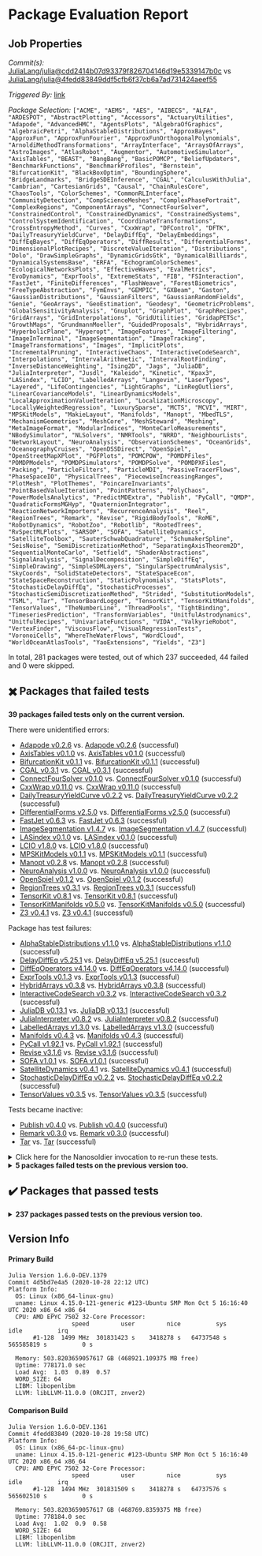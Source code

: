 # Package Evaluation Report

## Job Properties

*Commit(s):* [JuliaLang/julia@cdd2414b07d93379f826704146d19e5339147b0c](https://github.com/JuliaLang/julia/commit/cdd2414b07d93379f826704146d19e5339147b0c) vs [JuliaLang/julia@4fedd83849ddf5cfb6f37cb6a7ad731424aeef55](https://github.com/JuliaLang/julia/commit/4fedd83849ddf5cfb6f37cb6a7ad731424aeef55)

*Triggered By:* [link](https://github.com/JuliaLang/julia/pull/38136#issuecomment-718247860)

*Package Selection:* `["ACME", "AEMS", "AES", "AIBECS", "ALFA", "ARDESPOT", "AbstractPlotting", "Accessors", "ActuaryUtilities", "Adapode", "AdvancedHMC", "AgentsPlots", "AlgebraOfGraphics", "AlgebraicPetri", "AlphaStableDistributions", "ApproxBayes", "ApproxFun", "ApproxFunFourier", "ApproxFunOrthogonalPolynomials", "ArnoldiMethodTransformations", "ArrayInterface", "ArraysOfArrays", "AstroImages", "AtlasRobot", "Augmentor", "AutomotiveSimulator", "AxisTables", "BEAST", "BangBang", "BasicPOMCP", "BeliefUpdaters", "BenchmarkFunctions", "BenchmarkProfiles", "Bernstein", "BifurcationKit", "BlackBoxOptim", "BoundingSphere", "BridgeLandmarks", "BridgeSDEInference", "CGAL", "CalculusWithJulia", "Cambrian", "CartesianGrids", "Causal", "ChainRulesCore", "ChaosTools", "ColorSchemes", "CommonRLInterface", "CommunityDetection", "CompScienceMeshes", "ComplexPhasePortrait", "ComplexRegions", "ComponentArrays", "ConnectFourSolver", "ConstrainedControl", "ConstrainedDynamics", "ConstrainedSystems", "ControlSystemIdentification", "CoordinateTransformations", "CrossEntropyMethod", "Curves", "CxxWrap", "DFControl", "DFTK", "DailyTreasuryYieldCurve", "DelayDiffEq", "DelayEmbeddings", "DiffEqBayes", "DiffEqOperators", "DiffResults", "DifferentialForms", "DimensionalPlotRecipes", "DiscreteValueIteration", "Distributions", "Dolo", "DrawSimpleGraphs", "DynamicGridsGtk", "DynamicalBilliards", "DynamicalSystemsBase", "ERFA", "EchogramColorSchemes", "EcologicalNetworksPlots", "EffectiveWaves", "EvalMetrics", "EvoDynamics", "ExprTools", "ExtremeStats", "FIB", "FSInteraction", "FastJet", "FiniteDifferences", "FlashWeave", "ForestBiometrics", "FreeTypeAbstraction", "FymEnvs", "GEMPIC", "GXBeam", "Gaston", "GaussianDistributions", "GaussianFilters", "GaussianRandomFields", "Genie", "GeoArrays", "GeoEstimation", "Geodesy", "GeometricProblems", "GlobalSensitivityAnalysis", "Gnuplot", "GraphPlot", "GraphRecipes", "GridArrays", "GridInterpolations", "GridUtilities", "GridapPETSc", "GrowthMaps", "GrundmannMoeller", "GuidedProposals", "HybridArrays", "HyperbolicPlane", "Hyperopt", "ImageFeatures", "ImageFiltering", "ImageInTerminal", "ImageSegmentation", "ImageTracking", "ImageTransformations", "Images", "ImplicitPlots", "IncrementalPruning", "InteractiveChaos", "InteractiveCodeSearch", "Interpolations", "IntervalArithmetic", "IntervalRootFinding", "InverseDistanceWeighting", "Ising2D", "Jags", "JuliaDB", "JuliaInterpreter", "Jusdl", "Kaleido", "Kinetic", "Kpax3", "LASindex", "LCIO", "LabelledArrays", "Langevin", "LaserTypes", "Layered", "LifeContingencies", "LightGraphs", "LinRegOutliers", "LinearCovarianceModels", "LinearDynamicsModels", "LocalApproximationValueIteration", "LocalizationMicroscopy", "LocallyWeightedRegression", "LuxurySparse", "MCTS", "MCVI", "MIRT", "MPSKitModels", "MakieLayout", "Manifolds", "Manopt", "MbedTLS", "MechanismGeometries", "MeshCore", "MeshSteward", "Meshing", "MetaImageFormat", "ModularIndices", "MonteCarloMeasurements", "NBodySimulator", "NLSolvers", "NMRTools", "NRRD", "NeighbourLists", "NetworkLayout", "NeuroAnalysis", "ObservationSchemes", "OceanGrids", "OceanographyCruises", "OpenDSSDirect", "OpenSpiel", "OpenStreetMapXPlot", "PGFPlots", "POMCPOW", "POMDPFiles", "POMDPModels", "POMDPSimulators", "POMDPSolve", "POMDPXFiles", "Packing", "ParticleFilters", "ParticleMDI", "PassiveTracerFlows", "PhaseSpaceIO", "PhysicalTrees", "PiecewiseIncreasingRanges", "PlotMesh", "PlotThemes", "PoincareInvariants", "PointBasedValueIteration", "PointPatterns", "PolyChaos", "PowerModelsAnalytics", "PredictMDExtra", "Publish", "PyCall", "QMDP", "QuadraticFormsMGHyp", "QuaternionIntegrator", "ReactionNetworkImporters", "RecurrenceAnalysis", "Reel", "RegionTrees", "Remark", "Revise", "RigidBodyTools", "RoME", "RobotDynamics", "RobotZoo", "Robotlib", "RootedTrees", "RvSpectMLPlots", "SARSOP", "SOFA", "SatelliteDynamics", "SatelliteToolbox", "SauterSchwabQuadrature", "SchumakerSpline", "SeisNoise", "SemiDiscretizationMethod", "SeparatingAxisTheorem2D", "SequentialMonteCarlo", "Setfield", "ShaderAbstractions", "SignalAnalysis", "SignalDecomposition", "SimpleDiffEq", "SimpleDrawing", "SimpleSDMLayers", "SingularSpectrumAnalysis", "SkyCoords", "SolidStateDetectors", "StateSpaceEcon", "StateSpaceReconstruction", "StaticPolynomials", "StatsPlots", "StochasticDelayDiffEq", "StochasticProcesses", "StochasticSemiDiscretizationMethod", "Strided", "SubstitutionModels", "TSML", "Tar", "TensorBoardLogger", "TensorKit", "TensorKitManifolds", "TensorValues", "TheNumberLine", "ThreadPools", "TightBinding", "TimeseriesPrediction", "TransformVariables", "UnitfulAstrodynamics", "UnitfulRecipes", "UnivariateFunctions", "VIDA", "ValkyrieRobot", "VertexFinder", "ViscousFlow", "VisualRegressionTests", "VoronoiCells", "WhereTheWaterFlows", "WordCloud", "WorldOceanAtlasTools", "YaoExtensions", "Yields", "Z3"]`

In total, 281 packages were tested, out of which 237 succeeded, 44 failed and 0 were skipped.


## :heavy_multiplication_x: Packages that failed tests

**39 packages failed tests only on the current version.**

There were unidentified errors:

- [Adapode v0.2.6](logs/Adapode/1.6.0-DEV-4d5bd7e4a5.log) vs. [Adapode v0.2.6](logs/Adapode/1.6.0-DEV-4fedd83849.log) (successful)
- [AxisTables v0.1.0](logs/AxisTables/1.6.0-DEV-4d5bd7e4a5.log) vs. [AxisTables v0.1.0](logs/AxisTables/1.6.0-DEV-4fedd83849.log) (successful)
- [BifurcationKit v0.1.1](logs/BifurcationKit/1.6.0-DEV-4d5bd7e4a5.log) vs. [BifurcationKit v0.1.1](logs/BifurcationKit/1.6.0-DEV-4fedd83849.log) (successful)
- [CGAL v0.3.1](logs/CGAL/1.6.0-DEV-4d5bd7e4a5.log) vs. [CGAL v0.3.1](logs/CGAL/1.6.0-DEV-4fedd83849.log) (successful)
- [ConnectFourSolver v0.1.0](logs/ConnectFourSolver/1.6.0-DEV-4d5bd7e4a5.log) vs. [ConnectFourSolver v0.1.0](logs/ConnectFourSolver/1.6.0-DEV-4fedd83849.log) (successful)
- [CxxWrap v0.11.0](logs/CxxWrap/1.6.0-DEV-4d5bd7e4a5.log) vs. [CxxWrap v0.11.0](logs/CxxWrap/1.6.0-DEV-4fedd83849.log) (successful)
- [DailyTreasuryYieldCurve v0.2.2](logs/DailyTreasuryYieldCurve/1.6.0-DEV-4d5bd7e4a5.log) vs. [DailyTreasuryYieldCurve v0.2.2](logs/DailyTreasuryYieldCurve/1.6.0-DEV-4fedd83849.log) (successful)
- [DifferentialForms v2.5.0](logs/DifferentialForms/1.6.0-DEV-4d5bd7e4a5.log) vs. [DifferentialForms v2.5.0](logs/DifferentialForms/1.6.0-DEV-4fedd83849.log) (successful)
- [FastJet v0.6.3](logs/FastJet/1.6.0-DEV-4d5bd7e4a5.log) vs. [FastJet v0.6.3](logs/FastJet/1.6.0-DEV-4fedd83849.log) (successful)
- [ImageSegmentation v1.4.7](logs/ImageSegmentation/1.6.0-DEV-4d5bd7e4a5.log) vs. [ImageSegmentation v1.4.7](logs/ImageSegmentation/1.6.0-DEV-4fedd83849.log) (successful)
- [LASindex v0.1.0](logs/LASindex/1.6.0-DEV-4d5bd7e4a5.log) vs. [LASindex v0.1.0](logs/LASindex/1.6.0-DEV-4fedd83849.log) (successful)
- [LCIO v1.8.0](logs/LCIO/1.6.0-DEV-4d5bd7e4a5.log) vs. [LCIO v1.8.0](logs/LCIO/1.6.0-DEV-4fedd83849.log) (successful)
- [MPSKitModels v0.1.1](logs/MPSKitModels/1.6.0-DEV-4d5bd7e4a5.log) vs. [MPSKitModels v0.1.1](logs/MPSKitModels/1.6.0-DEV-4fedd83849.log) (successful)
- [Manopt v0.2.8](logs/Manopt/1.6.0-DEV-4d5bd7e4a5.log) vs. [Manopt v0.2.8](logs/Manopt/1.6.0-DEV-4fedd83849.log) (successful)
- [NeuroAnalysis v1.0.0](logs/NeuroAnalysis/1.6.0-DEV-4d5bd7e4a5.log) vs. [NeuroAnalysis v1.0.0](logs/NeuroAnalysis/1.6.0-DEV-4fedd83849.log) (successful)
- [OpenSpiel v0.1.2](logs/OpenSpiel/1.6.0-DEV-4d5bd7e4a5.log) vs. [OpenSpiel v0.1.2](logs/OpenSpiel/1.6.0-DEV-4fedd83849.log) (successful)
- [RegionTrees v0.3.1](logs/RegionTrees/1.6.0-DEV-4d5bd7e4a5.log) vs. [RegionTrees v0.3.1](logs/RegionTrees/1.6.0-DEV-4fedd83849.log) (successful)
- [TensorKit v0.8.1](logs/TensorKit/1.6.0-DEV-4d5bd7e4a5.log) vs. [TensorKit v0.8.1](logs/TensorKit/1.6.0-DEV-4fedd83849.log) (successful)
- [TensorKitManifolds v0.5.0](logs/TensorKitManifolds/1.6.0-DEV-4d5bd7e4a5.log) vs. [TensorKitManifolds v0.5.0](logs/TensorKitManifolds/1.6.0-DEV-4fedd83849.log) (successful)
- [Z3 v0.4.1](logs/Z3/1.6.0-DEV-4d5bd7e4a5.log) vs. [Z3 v0.4.1](logs/Z3/1.6.0-DEV-4fedd83849.log) (successful)

Package has test failures:

- [AlphaStableDistributions v1.1.0](logs/AlphaStableDistributions/1.6.0-DEV-4d5bd7e4a5.log) vs. [AlphaStableDistributions v1.1.0](logs/AlphaStableDistributions/1.6.0-DEV-4fedd83849.log) (successful)
- [DelayDiffEq v5.25.1](logs/DelayDiffEq/1.6.0-DEV-4d5bd7e4a5.log) vs. [DelayDiffEq v5.25.1](logs/DelayDiffEq/1.6.0-DEV-4fedd83849.log) (successful)
- [DiffEqOperators v4.14.0](logs/DiffEqOperators/1.6.0-DEV-4d5bd7e4a5.log) vs. [DiffEqOperators v4.14.0](logs/DiffEqOperators/1.6.0-DEV-4fedd83849.log) (successful)
- [ExprTools v0.1.3](logs/ExprTools/1.6.0-DEV-4d5bd7e4a5.log) vs. [ExprTools v0.1.3](logs/ExprTools/1.6.0-DEV-4fedd83849.log) (successful)
- [HybridArrays v0.3.8](logs/HybridArrays/1.6.0-DEV-4d5bd7e4a5.log) vs. [HybridArrays v0.3.8](logs/HybridArrays/1.6.0-DEV-4fedd83849.log) (successful)
- [InteractiveCodeSearch v0.3.2](logs/InteractiveCodeSearch/1.6.0-DEV-4d5bd7e4a5.log) vs. [InteractiveCodeSearch v0.3.2](logs/InteractiveCodeSearch/1.6.0-DEV-4fedd83849.log) (successful)
- [JuliaDB v0.13.1](logs/JuliaDB/1.6.0-DEV-4d5bd7e4a5.log) vs. [JuliaDB v0.13.1](logs/JuliaDB/1.6.0-DEV-4fedd83849.log) (successful)
- [JuliaInterpreter v0.8.2](logs/JuliaInterpreter/1.6.0-DEV-4d5bd7e4a5.log) vs. [JuliaInterpreter v0.8.2](logs/JuliaInterpreter/1.6.0-DEV-4fedd83849.log) (successful)
- [LabelledArrays v1.3.0](logs/LabelledArrays/1.6.0-DEV-4d5bd7e4a5.log) vs. [LabelledArrays v1.3.0](logs/LabelledArrays/1.6.0-DEV-4fedd83849.log) (successful)
- [Manifolds v0.4.3](logs/Manifolds/1.6.0-DEV-4d5bd7e4a5.log) vs. [Manifolds v0.4.3](logs/Manifolds/1.6.0-DEV-4fedd83849.log) (successful)
- [PyCall v1.92.1](logs/PyCall/1.6.0-DEV-4d5bd7e4a5.log) vs. [PyCall v1.92.1](logs/PyCall/1.6.0-DEV-4fedd83849.log) (successful)
- [Revise v3.1.6](logs/Revise/1.6.0-DEV-4d5bd7e4a5.log) vs. [Revise v3.1.6](logs/Revise/1.6.0-DEV-4fedd83849.log) (successful)
- [SOFA v1.0.1](logs/SOFA/1.6.0-DEV-4d5bd7e4a5.log) vs. [SOFA v1.0.1](logs/SOFA/1.6.0-DEV-4fedd83849.log) (successful)
- [SatelliteDynamics v0.4.1](logs/SatelliteDynamics/1.6.0-DEV-4d5bd7e4a5.log) vs. [SatelliteDynamics v0.4.1](logs/SatelliteDynamics/1.6.0-DEV-4fedd83849.log) (successful)
- [StochasticDelayDiffEq v0.2.2](logs/StochasticDelayDiffEq/1.6.0-DEV-4d5bd7e4a5.log) vs. [StochasticDelayDiffEq v0.2.2](logs/StochasticDelayDiffEq/1.6.0-DEV-4fedd83849.log) (successful)
- [TensorValues v0.3.5](logs/TensorValues/1.6.0-DEV-4d5bd7e4a5.log) vs. [TensorValues v0.3.5](logs/TensorValues/1.6.0-DEV-4fedd83849.log) (successful)

Tests became inactive:

- [Publish v0.4.0](logs/Publish/1.6.0-DEV-4d5bd7e4a5.log) vs. [Publish v0.4.0](logs/Publish/1.6.0-DEV-4fedd83849.log) (successful)
- [Remark v0.3.0](logs/Remark/1.6.0-DEV-4d5bd7e4a5.log) vs. [Remark v0.3.0](logs/Remark/1.6.0-DEV-4fedd83849.log) (successful)
- [Tar](logs/Tar/1.6.0-DEV-4d5bd7e4a5.log) vs. [Tar](logs/Tar/1.6.0-DEV-4fedd83849.log) (successful)

<details><summary>Click here for the Nanosoldier invocation to re-run these tests.</summary>
<p>

```
@nanosoldier `runtests(["Adapode", "AlphaStableDistributions", "AxisTables", "BifurcationKit", "CGAL", "ConnectFourSolver", "CxxWrap", "DailyTreasuryYieldCurve", "DelayDiffEq", "DiffEqOperators", "DifferentialForms", "ExprTools", "FastJet", "HybridArrays", "ImageSegmentation", "InteractiveCodeSearch", "JuliaDB", "JuliaInterpreter", "LASindex", "LCIO", "LabelledArrays", "MPSKitModels", "Manifolds", "Manopt", "NeuroAnalysis", "OpenSpiel", "Publish", "PyCall", "RegionTrees", "Remark", "Revise", "SOFA", "SatelliteDynamics", "StochasticDelayDiffEq", "Tar", "TensorKit", "TensorKitManifolds", "TensorValues", "Z3"], vs = ":master")`
```

</p>
</details>


<details><summary><strong>5 packages failed tests on the previous version too.</strong></summary>
<p>

Package has test failures:

- [ApproxFunFourier v0.2.5](logs/ApproxFunFourier/1.6.0-DEV-4d5bd7e4a5.log)
- [ApproxFunOrthogonalPolynomials v0.3.6](logs/ApproxFunOrthogonalPolynomials/1.6.0-DEV-4d5bd7e4a5.log)
- [AutomotiveSimulator v0.1.1](logs/AutomotiveSimulator/1.6.0-DEV-4d5bd7e4a5.log)
- [ControlSystemIdentification v1.2.1](logs/ControlSystemIdentification/1.6.0-DEV-4d5bd7e4a5.log)
- [Genie v1.7.4](logs/Genie/1.6.0-DEV-4d5bd7e4a5.log)

</p>
</details>


## :heavy_check_mark: Packages that passed tests

<details><summary><strong>237 packages passed tests on the previous version too.</strong></summary>
<p>

- [ACME v0.9.3](logs/ACME/1.6.0-DEV-4d5bd7e4a5.log)
- [AEMS v0.1.4](logs/AEMS/1.6.0-DEV-4d5bd7e4a5.log)
- [AES v0.1.2](logs/AES/1.6.0-DEV-4d5bd7e4a5.log)
- [AIBECS v0.7.11](logs/AIBECS/1.6.0-DEV-4d5bd7e4a5.log)
- [ALFA v0.1.0](logs/ALFA/1.6.0-DEV-4d5bd7e4a5.log)
- [ARDESPOT v0.3.4](logs/ARDESPOT/1.6.0-DEV-4d5bd7e4a5.log)
- [AbstractPlotting v0.13.2](logs/AbstractPlotting/1.6.0-DEV-4d5bd7e4a5.log)
- [Accessors v0.1.0](logs/Accessors/1.6.0-DEV-4d5bd7e4a5.log)
- [ActuaryUtilities v0.6.0](logs/ActuaryUtilities/1.6.0-DEV-4d5bd7e4a5.log)
- [AdvancedHMC v0.2.26](logs/AdvancedHMC/1.6.0-DEV-4d5bd7e4a5.log)
- [AgentsPlots v0.3.0](logs/AgentsPlots/1.6.0-DEV-4d5bd7e4a5.log)
- [AlgebraOfGraphics v0.2.0](logs/AlgebraOfGraphics/1.6.0-DEV-4d5bd7e4a5.log)
- [AlgebraicPetri v0.5.1](logs/AlgebraicPetri/1.6.0-DEV-4d5bd7e4a5.log)
- [ApproxBayes v0.3.2](logs/ApproxBayes/1.6.0-DEV-4d5bd7e4a5.log)
- [ApproxFun v0.12.2](logs/ApproxFun/1.6.0-DEV-4d5bd7e4a5.log)
- [ArnoldiMethodTransformations v0.1.3](logs/ArnoldiMethodTransformations/1.6.0-DEV-4d5bd7e4a5.log)
- [ArrayInterface v2.13.7](logs/ArrayInterface/1.6.0-DEV-4d5bd7e4a5.log)
- [ArraysOfArrays v0.5.0](logs/ArraysOfArrays/1.6.0-DEV-4d5bd7e4a5.log)
- [AstroImages v0.2.0](logs/AstroImages/1.6.0-DEV-4d5bd7e4a5.log)
- [AtlasRobot v0.4.0](logs/AtlasRobot/1.6.0-DEV-4d5bd7e4a5.log)
- [Augmentor v0.6.2](logs/Augmentor/1.6.0-DEV-4d5bd7e4a5.log)
- [BEAST v1.2.0](logs/BEAST/1.6.0-DEV-4d5bd7e4a5.log)
- [BangBang v0.3.29](logs/BangBang/1.6.0-DEV-4d5bd7e4a5.log)
- [BasicPOMCP v0.3.4](logs/BasicPOMCP/1.6.0-DEV-4d5bd7e4a5.log)
- [BeliefUpdaters v0.2.2](logs/BeliefUpdaters/1.6.0-DEV-4d5bd7e4a5.log)
- [BenchmarkFunctions v0.1.1](logs/BenchmarkFunctions/1.6.0-DEV-4d5bd7e4a5.log)
- [BenchmarkProfiles v0.3.2](logs/BenchmarkProfiles/1.6.0-DEV-4d5bd7e4a5.log)
- [Bernstein v0.2.3](logs/Bernstein/1.6.0-DEV-4d5bd7e4a5.log)
- [BlackBoxOptim v0.5.0](logs/BlackBoxOptim/1.6.0-DEV-4d5bd7e4a5.log)
- [BoundingSphere v0.2.0](logs/BoundingSphere/1.6.0-DEV-4d5bd7e4a5.log)
- [BridgeLandmarks v0.3.1](logs/BridgeLandmarks/1.6.0-DEV-4d5bd7e4a5.log)
- [BridgeSDEInference v0.3.2](logs/BridgeSDEInference/1.6.0-DEV-4d5bd7e4a5.log)
- [CalculusWithJulia v0.0.5](logs/CalculusWithJulia/1.6.0-DEV-4d5bd7e4a5.log)
- [Cambrian v0.2.1](logs/Cambrian/1.6.0-DEV-4d5bd7e4a5.log)
- [CartesianGrids v0.1.5](logs/CartesianGrids/1.6.0-DEV-4d5bd7e4a5.log)
- [Causal v0.3.0](logs/Causal/1.6.0-DEV-4d5bd7e4a5.log)
- [ChainRulesCore v0.9.17](logs/ChainRulesCore/1.6.0-DEV-4d5bd7e4a5.log)
- [ChaosTools v1.18.0](logs/ChaosTools/1.6.0-DEV-4d5bd7e4a5.log)
- [ColorSchemes v3.10.1](logs/ColorSchemes/1.6.0-DEV-4d5bd7e4a5.log)
- [CommonRLInterface v0.2.1](logs/CommonRLInterface/1.6.0-DEV-4d5bd7e4a5.log)
- [CommunityDetection v0.1.0](logs/CommunityDetection/1.6.0-DEV-4d5bd7e4a5.log)
- [CompScienceMeshes v0.2.7](logs/CompScienceMeshes/1.6.0-DEV-4d5bd7e4a5.log)
- [ComplexPhasePortrait v0.2.0](logs/ComplexPhasePortrait/1.6.0-DEV-4d5bd7e4a5.log)
- [ComplexRegions v0.1.1](logs/ComplexRegions/1.6.0-DEV-4d5bd7e4a5.log)
- [ComponentArrays v0.8.7](logs/ComponentArrays/1.6.0-DEV-4d5bd7e4a5.log)
- [ConstrainedControl v0.1.3](logs/ConstrainedControl/1.6.0-DEV-4d5bd7e4a5.log)
- [ConstrainedDynamics v0.6.0](logs/ConstrainedDynamics/1.6.0-DEV-4d5bd7e4a5.log)
- [ConstrainedSystems v0.1.2](logs/ConstrainedSystems/1.6.0-DEV-4d5bd7e4a5.log)
- [CoordinateTransformations v0.6.0](logs/CoordinateTransformations/1.6.0-DEV-4d5bd7e4a5.log)
- [CrossEntropyMethod v0.1.0](logs/CrossEntropyMethod/1.6.0-DEV-4d5bd7e4a5.log)
- [Curves v0.2.7](logs/Curves/1.6.0-DEV-4d5bd7e4a5.log)
- [DFControl v0.2.0](logs/DFControl/1.6.0-DEV-4d5bd7e4a5.log)
- [DFTK v0.1.14](logs/DFTK/1.6.0-DEV-4d5bd7e4a5.log)
- [DelayEmbeddings v1.10.1](logs/DelayEmbeddings/1.6.0-DEV-4d5bd7e4a5.log)
- [DiffEqBayes v2.18.0](logs/DiffEqBayes/1.6.0-DEV-4d5bd7e4a5.log)
- [DiffResults v1.0.2](logs/DiffResults/1.6.0-DEV-4d5bd7e4a5.log)
- [DimensionalPlotRecipes v1.2.0](logs/DimensionalPlotRecipes/1.6.0-DEV-4d5bd7e4a5.log)
- [DiscreteValueIteration v0.4.4](logs/DiscreteValueIteration/1.6.0-DEV-4d5bd7e4a5.log)
- [Distributions v0.24.1](logs/Distributions/1.6.0-DEV-4d5bd7e4a5.log)
- [Dolo v0.4.1](logs/Dolo/1.6.0-DEV-4d5bd7e4a5.log)
- [DrawSimpleGraphs v0.2.4](logs/DrawSimpleGraphs/1.6.0-DEV-4d5bd7e4a5.log)
- [DynamicGridsGtk v0.5.1](logs/DynamicGridsGtk/1.6.0-DEV-4d5bd7e4a5.log)
- [DynamicalBilliards v3.11.3](logs/DynamicalBilliards/1.6.0-DEV-4d5bd7e4a5.log)
- [DynamicalSystemsBase v1.6.1](logs/DynamicalSystemsBase/1.6.0-DEV-4d5bd7e4a5.log)
- [ERFA v0.6.3](logs/ERFA/1.6.0-DEV-4d5bd7e4a5.log)
- [EchogramColorSchemes v0.1.1](logs/EchogramColorSchemes/1.6.0-DEV-4d5bd7e4a5.log)
- [EcologicalNetworksPlots v0.0.5](logs/EcologicalNetworksPlots/1.6.0-DEV-4d5bd7e4a5.log)
- [EffectiveWaves v0.3.0](logs/EffectiveWaves/1.6.0-DEV-4d5bd7e4a5.log)
- [EvalMetrics v0.2.0](logs/EvalMetrics/1.6.0-DEV-4d5bd7e4a5.log)
- [EvoDynamics v0.6.0](logs/EvoDynamics/1.6.0-DEV-4d5bd7e4a5.log)
- [ExtremeStats v0.2.2](logs/ExtremeStats/1.6.0-DEV-4d5bd7e4a5.log)
- [FIB v0.4.2](logs/FIB/1.6.0-DEV-4d5bd7e4a5.log)
- [FSInteraction v0.1.0](logs/FSInteraction/1.6.0-DEV-4d5bd7e4a5.log)
- [FiniteDifferences v0.11.2](logs/FiniteDifferences/1.6.0-DEV-4d5bd7e4a5.log)
- [FlashWeave v0.17.0](logs/FlashWeave/1.6.0-DEV-4d5bd7e4a5.log)
- [ForestBiometrics v0.3.0](logs/ForestBiometrics/1.6.0-DEV-4d5bd7e4a5.log)
- [FreeTypeAbstraction v0.8.1](logs/FreeTypeAbstraction/1.6.0-DEV-4d5bd7e4a5.log)
- [FymEnvs v0.3.0](logs/FymEnvs/1.6.0-DEV-4d5bd7e4a5.log)
- [GEMPIC v0.2.2](logs/GEMPIC/1.6.0-DEV-4d5bd7e4a5.log)
- [GXBeam v0.1.1](logs/GXBeam/1.6.0-DEV-4d5bd7e4a5.log)
- [Gaston v1.0.3](logs/Gaston/1.6.0-DEV-4d5bd7e4a5.log)
- [GaussianDistributions v0.5.0](logs/GaussianDistributions/1.6.0-DEV-4d5bd7e4a5.log)
- [GaussianFilters v0.1.1](logs/GaussianFilters/1.6.0-DEV-4d5bd7e4a5.log)
- [GaussianRandomFields v2.1.1](logs/GaussianRandomFields/1.6.0-DEV-4d5bd7e4a5.log)
- [GeoArrays v0.3.2](logs/GeoArrays/1.6.0-DEV-4d5bd7e4a5.log)
- [GeoEstimation v0.1.1](logs/GeoEstimation/1.6.0-DEV-4d5bd7e4a5.log)
- [Geodesy v0.5.0](logs/Geodesy/1.6.0-DEV-4d5bd7e4a5.log)
- [GeometricProblems v0.1.1](logs/GeometricProblems/1.6.0-DEV-4d5bd7e4a5.log)
- [GlobalSensitivityAnalysis v1.0.1](logs/GlobalSensitivityAnalysis/1.6.0-DEV-4d5bd7e4a5.log)
- [Gnuplot v1.3.0](logs/Gnuplot/1.6.0-DEV-4d5bd7e4a5.log)
- [GraphPlot v0.4.3](logs/GraphPlot/1.6.0-DEV-4d5bd7e4a5.log)
- [GraphRecipes v0.5.4](logs/GraphRecipes/1.6.0-DEV-4d5bd7e4a5.log)
- [GridArrays v0.1.6](logs/GridArrays/1.6.0-DEV-4d5bd7e4a5.log)
- [GridInterpolations v1.1.1](logs/GridInterpolations/1.6.0-DEV-4d5bd7e4a5.log)
- [GridUtilities v0.1.1](logs/GridUtilities/1.6.0-DEV-4d5bd7e4a5.log)
- [GridapPETSc v0.2.1](logs/GridapPETSc/1.6.0-DEV-4d5bd7e4a5.log)
- [GrowthMaps v0.1.2](logs/GrowthMaps/1.6.0-DEV-4d5bd7e4a5.log)
- [GrundmannMoeller v0.1.1](logs/GrundmannMoeller/1.6.0-DEV-4d5bd7e4a5.log)
- [GuidedProposals v0.1.0](logs/GuidedProposals/1.6.0-DEV-4d5bd7e4a5.log)
- [HyperbolicPlane v0.2.4](logs/HyperbolicPlane/1.6.0-DEV-4d5bd7e4a5.log)
- [Hyperopt v0.3.4](logs/Hyperopt/1.6.0-DEV-4d5bd7e4a5.log)
- [ImageFeatures v0.4.4](logs/ImageFeatures/1.6.0-DEV-4d5bd7e4a5.log)
- [ImageFiltering v0.6.17](logs/ImageFiltering/1.6.0-DEV-4d5bd7e4a5.log)
- [ImageInTerminal v0.4.5](logs/ImageInTerminal/1.6.0-DEV-4d5bd7e4a5.log)
- [ImageTracking v0.1.0](logs/ImageTracking/1.6.0-DEV-4d5bd7e4a5.log)
- [ImageTransformations v0.8.6](logs/ImageTransformations/1.6.0-DEV-4d5bd7e4a5.log)
- [Images v0.23.1](logs/Images/1.6.0-DEV-4d5bd7e4a5.log)
- [ImplicitPlots v0.2.0](logs/ImplicitPlots/1.6.0-DEV-4d5bd7e4a5.log)
- [IncrementalPruning v0.2.5](logs/IncrementalPruning/1.6.0-DEV-4d5bd7e4a5.log)
- [InteractiveChaos v0.10.0](logs/InteractiveChaos/1.6.0-DEV-4d5bd7e4a5.log)
- [Interpolations v0.13.0](logs/Interpolations/1.6.0-DEV-4d5bd7e4a5.log)
- [IntervalArithmetic v0.17.5](logs/IntervalArithmetic/1.6.0-DEV-4d5bd7e4a5.log)
- [IntervalRootFinding v0.5.4](logs/IntervalRootFinding/1.6.0-DEV-4d5bd7e4a5.log)
- [InverseDistanceWeighting v0.4.2](logs/InverseDistanceWeighting/1.6.0-DEV-4d5bd7e4a5.log)
- [Ising2D v0.1.1](logs/Ising2D/1.6.0-DEV-4d5bd7e4a5.log)
- [Jags v3.0.5](logs/Jags/1.6.0-DEV-4d5bd7e4a5.log)
- [Jusdl v0.2.2](logs/Jusdl/1.6.0-DEV-4d5bd7e4a5.log)
- [Kaleido v0.2.6](logs/Kaleido/1.6.0-DEV-4d5bd7e4a5.log)
- [Kinetic v0.5.1](logs/Kinetic/1.6.0-DEV-4d5bd7e4a5.log)
- [Kpax3 v0.5.2](logs/Kpax3/1.6.0-DEV-4d5bd7e4a5.log)
- [Langevin v0.1.0](logs/Langevin/1.6.0-DEV-4d5bd7e4a5.log)
- [LaserTypes v0.1.1](logs/LaserTypes/1.6.0-DEV-4d5bd7e4a5.log)
- [Layered v0.2.0](logs/Layered/1.6.0-DEV-4d5bd7e4a5.log)
- [LifeContingencies v0.9.2](logs/LifeContingencies/1.6.0-DEV-4d5bd7e4a5.log)
- [LightGraphs v1.3.3](logs/LightGraphs/1.6.0-DEV-4d5bd7e4a5.log)
- [LinRegOutliers v0.8.0](logs/LinRegOutliers/1.6.0-DEV-4d5bd7e4a5.log)
- [LinearCovarianceModels v0.1.2](logs/LinearCovarianceModels/1.6.0-DEV-4d5bd7e4a5.log)
- [LinearDynamicsModels v1.0.1](logs/LinearDynamicsModels/1.6.0-DEV-4d5bd7e4a5.log)
- [LocalApproximationValueIteration v0.4.2](logs/LocalApproximationValueIteration/1.6.0-DEV-4d5bd7e4a5.log)
- [LocalizationMicroscopy v0.1.1](logs/LocalizationMicroscopy/1.6.0-DEV-4d5bd7e4a5.log)
- [LocallyWeightedRegression v0.6.2](logs/LocallyWeightedRegression/1.6.0-DEV-4d5bd7e4a5.log)
- [LuxurySparse v0.6.5](logs/LuxurySparse/1.6.0-DEV-4d5bd7e4a5.log)
- [MCTS v0.4.6](logs/MCTS/1.6.0-DEV-4d5bd7e4a5.log)
- [MCVI v0.3.2](logs/MCVI/1.6.0-DEV-4d5bd7e4a5.log)
- [MIRT v0.13.0](logs/MIRT/1.6.0-DEV-4d5bd7e4a5.log)
- [MakieLayout v0.9.10](logs/MakieLayout/1.6.0-DEV-4d5bd7e4a5.log)
- [MbedTLS v1.0.3](logs/MbedTLS/1.6.0-DEV-4d5bd7e4a5.log)
- [MechanismGeometries v0.4.1](logs/MechanismGeometries/1.6.0-DEV-4d5bd7e4a5.log)
- [MeshCore v0.10.0](logs/MeshCore/1.6.0-DEV-4d5bd7e4a5.log)
- [MeshSteward v0.7.0](logs/MeshSteward/1.6.0-DEV-4d5bd7e4a5.log)
- [Meshing v0.5.5](logs/Meshing/1.6.0-DEV-4d5bd7e4a5.log)
- [MetaImageFormat v0.2.3](logs/MetaImageFormat/1.6.0-DEV-4d5bd7e4a5.log)
- [ModularIndices v0.1.0](logs/ModularIndices/1.6.0-DEV-4d5bd7e4a5.log)
- [MonteCarloMeasurements v0.9.8](logs/MonteCarloMeasurements/1.6.0-DEV-4d5bd7e4a5.log)
- [NBodySimulator v1.4.0](logs/NBodySimulator/1.6.0-DEV-4d5bd7e4a5.log)
- [NLSolvers v0.1.0](logs/NLSolvers/1.6.0-DEV-4d5bd7e4a5.log)
- [NMRTools v0.0.1](logs/NMRTools/1.6.0-DEV-4d5bd7e4a5.log)
- [NRRD v0.6.2](logs/NRRD/1.6.0-DEV-4d5bd7e4a5.log)
- [NeighbourLists v0.5.0](logs/NeighbourLists/1.6.0-DEV-4d5bd7e4a5.log)
- [NetworkLayout v0.3.0](logs/NetworkLayout/1.6.0-DEV-4d5bd7e4a5.log)
- [ObservationSchemes v0.1.0](logs/ObservationSchemes/1.6.0-DEV-4d5bd7e4a5.log)
- [OceanGrids v0.3.1](logs/OceanGrids/1.6.0-DEV-4d5bd7e4a5.log)
- [OceanographyCruises v0.2.3](logs/OceanographyCruises/1.6.0-DEV-4d5bd7e4a5.log)
- [OpenDSSDirect v0.7.0](logs/OpenDSSDirect/1.6.0-DEV-4d5bd7e4a5.log)
- [OpenStreetMapXPlot v0.1.2](logs/OpenStreetMapXPlot/1.6.0-DEV-4d5bd7e4a5.log)
- [PGFPlots v3.3.3](logs/PGFPlots/1.6.0-DEV-4d5bd7e4a5.log)
- [POMCPOW v0.3.3](logs/POMCPOW/1.6.0-DEV-4d5bd7e4a5.log)
- [POMDPFiles v0.2.3](logs/POMDPFiles/1.6.0-DEV-4d5bd7e4a5.log)
- [POMDPModels v0.4.9](logs/POMDPModels/1.6.0-DEV-4d5bd7e4a5.log)
- [POMDPSimulators v0.3.9](logs/POMDPSimulators/1.6.0-DEV-4d5bd7e4a5.log)
- [POMDPSolve v0.2.2](logs/POMDPSolve/1.6.0-DEV-4d5bd7e4a5.log)
- [POMDPXFiles v0.2.2](logs/POMDPXFiles/1.6.0-DEV-4d5bd7e4a5.log)
- [Packing v0.4.1](logs/Packing/1.6.0-DEV-4d5bd7e4a5.log)
- [ParticleFilters v0.5.1](logs/ParticleFilters/1.6.0-DEV-4d5bd7e4a5.log)
- [ParticleMDI v0.1.0](logs/ParticleMDI/1.6.0-DEV-4d5bd7e4a5.log)
- [PassiveTracerFlows v0.3.0](logs/PassiveTracerFlows/1.6.0-DEV-4d5bd7e4a5.log)
- [PhaseSpaceIO v0.4.2](logs/PhaseSpaceIO/1.6.0-DEV-4d5bd7e4a5.log)
- [PhysicalTrees v0.1.0](logs/PhysicalTrees/1.6.0-DEV-4d5bd7e4a5.log)
- [PiecewiseIncreasingRanges v1.0.0](logs/PiecewiseIncreasingRanges/1.6.0-DEV-4d5bd7e4a5.log)
- [PlotMesh v0.1.0](logs/PlotMesh/1.6.0-DEV-4d5bd7e4a5.log)
- [PlotThemes v2.0.0](logs/PlotThemes/1.6.0-DEV-4d5bd7e4a5.log)
- [PoincareInvariants v0.2.2](logs/PoincareInvariants/1.6.0-DEV-4d5bd7e4a5.log)
- [PointBasedValueIteration v0.1.0](logs/PointBasedValueIteration/1.6.0-DEV-4d5bd7e4a5.log)
- [PointPatterns v0.2.3](logs/PointPatterns/1.6.0-DEV-4d5bd7e4a5.log)
- [PolyChaos v0.2.3](logs/PolyChaos/1.6.0-DEV-4d5bd7e4a5.log)
- [PowerModelsAnalytics v0.3.0](logs/PowerModelsAnalytics/1.6.0-DEV-4d5bd7e4a5.log)
- [PredictMDExtra v0.13.17](logs/PredictMDExtra/1.6.0-DEV-4d5bd7e4a5.log)
- [QMDP v0.1.5](logs/QMDP/1.6.0-DEV-4d5bd7e4a5.log)
- [QuadraticFormsMGHyp v0.5.1](logs/QuadraticFormsMGHyp/1.6.0-DEV-4d5bd7e4a5.log)
- [QuaternionIntegrator v1.0.0](logs/QuaternionIntegrator/1.6.0-DEV-4d5bd7e4a5.log)
- [ReactionNetworkImporters v0.2.0](logs/ReactionNetworkImporters/1.6.0-DEV-4d5bd7e4a5.log)
- [RecurrenceAnalysis v1.3.0](logs/RecurrenceAnalysis/1.6.0-DEV-4d5bd7e4a5.log)
- [Reel v1.3.2](logs/Reel/1.6.0-DEV-4d5bd7e4a5.log)
- [RigidBodyTools v0.1.3](logs/RigidBodyTools/1.6.0-DEV-4d5bd7e4a5.log)
- [RoME v0.9.2](logs/RoME/1.6.0-DEV-4d5bd7e4a5.log)
- [RobotDynamics v0.2.2](logs/RobotDynamics/1.6.0-DEV-4d5bd7e4a5.log)
- [RobotZoo v0.1.1](logs/RobotZoo/1.6.0-DEV-4d5bd7e4a5.log)
- [Robotlib v1.1.0](logs/Robotlib/1.6.0-DEV-4d5bd7e4a5.log)
- [RootedTrees v1.0.0](logs/RootedTrees/1.6.0-DEV-4d5bd7e4a5.log)
- [RvSpectMLPlots v0.0.1](logs/RvSpectMLPlots/1.6.0-DEV-4d5bd7e4a5.log)
- [SARSOP v0.5.4](logs/SARSOP/1.6.0-DEV-4d5bd7e4a5.log)
- [SatelliteToolbox v0.7.2](logs/SatelliteToolbox/1.6.0-DEV-4d5bd7e4a5.log)
- [SauterSchwabQuadrature v2.1.0](logs/SauterSchwabQuadrature/1.6.0-DEV-4d5bd7e4a5.log)
- [SchumakerSpline v1.4.0](logs/SchumakerSpline/1.6.0-DEV-4d5bd7e4a5.log)
- [SeisNoise v0.5.0](logs/SeisNoise/1.6.0-DEV-4d5bd7e4a5.log)
- [SemiDiscretizationMethod v0.3.3](logs/SemiDiscretizationMethod/1.6.0-DEV-4d5bd7e4a5.log)
- [SeparatingAxisTheorem2D v1.0.1](logs/SeparatingAxisTheorem2D/1.6.0-DEV-4d5bd7e4a5.log)
- [SequentialMonteCarlo v0.6.0](logs/SequentialMonteCarlo/1.6.0-DEV-4d5bd7e4a5.log)
- [Setfield v0.7.0](logs/Setfield/1.6.0-DEV-4d5bd7e4a5.log)
- [ShaderAbstractions v0.2.3](logs/ShaderAbstractions/1.6.0-DEV-4d5bd7e4a5.log)
- [SignalAnalysis v0.4.0](logs/SignalAnalysis/1.6.0-DEV-4d5bd7e4a5.log)
- [SignalDecomposition v1.0.1](logs/SignalDecomposition/1.6.0-DEV-4d5bd7e4a5.log)
- [SimpleDiffEq v1.3.0](logs/SimpleDiffEq/1.6.0-DEV-4d5bd7e4a5.log)
- [SimpleDrawing v0.2.7](logs/SimpleDrawing/1.6.0-DEV-4d5bd7e4a5.log)
- [SimpleSDMLayers v0.3.1](logs/SimpleSDMLayers/1.6.0-DEV-4d5bd7e4a5.log)
- [SingularSpectrumAnalysis v0.4.0](logs/SingularSpectrumAnalysis/1.6.0-DEV-4d5bd7e4a5.log)
- [SkyCoords v0.3.0](logs/SkyCoords/1.6.0-DEV-4d5bd7e4a5.log)
- [SolidStateDetectors v0.4.3](logs/SolidStateDetectors/1.6.0-DEV-4d5bd7e4a5.log)
- [StateSpaceEcon v0.2.1](logs/StateSpaceEcon/1.6.0-DEV-4d5bd7e4a5.log)
- [StateSpaceReconstruction v0.4.2](logs/StateSpaceReconstruction/1.6.0-DEV-4d5bd7e4a5.log)
- [StaticPolynomials v1.3.3](logs/StaticPolynomials/1.6.0-DEV-4d5bd7e4a5.log)
- [StatsPlots v0.14.15](logs/StatsPlots/1.6.0-DEV-4d5bd7e4a5.log)
- [StochasticProcesses v0.1.0](logs/StochasticProcesses/1.6.0-DEV-4d5bd7e4a5.log)
- [StochasticSemiDiscretizationMethod v0.3.3](logs/StochasticSemiDiscretizationMethod/1.6.0-DEV-4d5bd7e4a5.log)
- [Strided v1.1.1](logs/Strided/1.6.0-DEV-4d5bd7e4a5.log)
- [SubstitutionModels v0.4.2](logs/SubstitutionModels/1.6.0-DEV-4d5bd7e4a5.log)
- [TSML v2.6.1](logs/TSML/1.6.0-DEV-4d5bd7e4a5.log)
- [TensorBoardLogger v0.1.11](logs/TensorBoardLogger/1.6.0-DEV-4d5bd7e4a5.log)
- [TheNumberLine v0.1.1](logs/TheNumberLine/1.6.0-DEV-4d5bd7e4a5.log)
- [ThreadPools v1.1.3](logs/ThreadPools/1.6.0-DEV-4d5bd7e4a5.log)
- [TightBinding v0.1.3](logs/TightBinding/1.6.0-DEV-4d5bd7e4a5.log)
- [TimeseriesPrediction v0.6.0](logs/TimeseriesPrediction/1.6.0-DEV-4d5bd7e4a5.log)
- [TransformVariables v0.3.10](logs/TransformVariables/1.6.0-DEV-4d5bd7e4a5.log)
- [UnitfulAstrodynamics v0.5.1](logs/UnitfulAstrodynamics/1.6.0-DEV-4d5bd7e4a5.log)
- [UnitfulRecipes v1.0.0](logs/UnitfulRecipes/1.6.0-DEV-4d5bd7e4a5.log)
- [UnivariateFunctions v0.2.2](logs/UnivariateFunctions/1.6.0-DEV-4d5bd7e4a5.log)
- [VIDA v0.5.2](logs/VIDA/1.6.0-DEV-4d5bd7e4a5.log)
- [ValkyrieRobot v0.2.0](logs/ValkyrieRobot/1.6.0-DEV-4d5bd7e4a5.log)
- [VertexFinder v0.1.0](logs/VertexFinder/1.6.0-DEV-4d5bd7e4a5.log)
- [ViscousFlow v0.3.6](logs/ViscousFlow/1.6.0-DEV-4d5bd7e4a5.log)
- [VisualRegressionTests v1.0.0](logs/VisualRegressionTests/1.6.0-DEV-4d5bd7e4a5.log)
- [VoronoiCells v0.1.5](logs/VoronoiCells/1.6.0-DEV-4d5bd7e4a5.log)
- [WhereTheWaterFlows v0.5.0](logs/WhereTheWaterFlows/1.6.0-DEV-4d5bd7e4a5.log)
- [WordCloud v0.2.2](logs/WordCloud/1.6.0-DEV-4d5bd7e4a5.log)
- [WorldOceanAtlasTools v0.4.3](logs/WorldOceanAtlasTools/1.6.0-DEV-4d5bd7e4a5.log)
- [YaoExtensions v0.2.2](logs/YaoExtensions/1.6.0-DEV-4d5bd7e4a5.log)
- [Yields v0.2.6](logs/Yields/1.6.0-DEV-4d5bd7e4a5.log)

</p>
</details>


## Version Info

#### Primary Build

```
Julia Version 1.6.0-DEV.1379
Commit 4d5bd7e4a5 (2020-10-28 22:12 UTC)
Platform Info:
  OS: Linux (x86_64-linux-gnu)
  uname: Linux 4.15.0-121-generic #123-Ubuntu SMP Mon Oct 5 16:16:40 UTC 2020 x86_64 x86_64
  CPU: AMD EPYC 7502 32-Core Processor: 
                  speed         user         nice          sys         idle          irq
       #1-128  1499 MHz  301831423 s    3418278 s   64737548 s  565585819 s          0 s
       
  Memory: 503.8203659057617 GB (468921.109375 MB free)
  Uptime: 778171.0 sec
  Load Avg:  1.03  0.89  0.57
  WORD_SIZE: 64
  LIBM: libopenlibm
  LLVM: libLLVM-11.0.0 (ORCJIT, znver2)

```

#### Comparison Build

```
Julia Version 1.6.0-DEV.1361
Commit 4fedd83849 (2020-10-28 19:58 UTC)
Platform Info:
  OS: Linux (x86_64-pc-linux-gnu)
  uname: Linux 4.15.0-121-generic #123-Ubuntu SMP Mon Oct 5 16:16:40 UTC 2020 x86_64 x86_64
  CPU: AMD EPYC 7502 32-Core Processor: 
                  speed         user         nice          sys         idle          irq
       #1-128  1494 MHz  301831509 s    3418278 s   64737576 s  565602510 s          0 s
       
  Memory: 503.8203659057617 GB (468769.8359375 MB free)
  Uptime: 778184.0 sec
  Load Avg:  1.02  0.9  0.58
  WORD_SIZE: 64
  LIBM: libopenlibm
  LLVM: libLLVM-11.0.0 (ORCJIT, znver2)

```
<!-- Generated on 2020-10-28T19:59:52.269 -->
